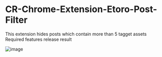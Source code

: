 # CR-Chrome-Extension-Etoro-Post-Filter
This extension hides posts which contain more than 5 tagget assets
Required features release result

![image](https://user-images.githubusercontent.com/23003820/117671711-c48f8580-b1b1-11eb-8d81-e7c01ce0f280.png)

